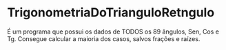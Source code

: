 # TrigonometriaDoTrianguloRetngulo
É um programa que possui os dados de TODOS os 89 ângulos, Sen, Cos e Tg. Consegue calcular a maioria dos casos, salvos frações e raízes.
